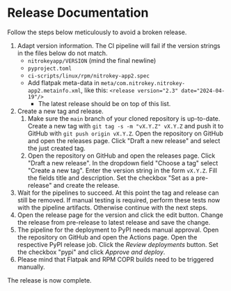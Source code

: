 # Release Documentation

Follow the steps below meticulously to avoid a broken release.

1. Adapt version information.
   The CI pipeline will fail if the version strings in the files below do not match.
   * `nitrokeyapp/VERSION` (mind the final newline)
   * `pyproject.toml` 
   * `ci-scripts/linux/rpm/nitrokey-app2.spec` 
   * Add flatpak meta-data in `meta/com.nitrokey.nitrokey-app2.metainfo.xml`, 
     like this: `<release version="2.3" date="2024-04-19"/>` 
     * The latest release should be on top of this list.
2. Create a new tag and release.
   1. Make sure the `main` branch of your cloned repository is up-to-date.
      Create a new tag with `git tag -s -m "vX.Y.Z" vX.Y.Z` and push it to GitHub with `git push origin vX.Y.Z`.
      Open the repository on GitHub and open the releases page.
      Click "Draft a new release" and select the just created tag.
   2. Open the repository on GitHub and open the releases page.
      Click "Draft a new release".
      In the dropdown field "Choose a tag" select "Create a new tag".
      Enter the version string in the form `vX.Y.Z`.
      Fill the fields title and description.
      Set the checkbox "Set as a pre-release" and create the release.
3. Wait for the pipelines to succeed.
   At this point the tag and release can still be removed.
   If manual testing is required, perform these tests now with the pipeline artifacts.
   Otherwise continue with the next steps.
4. Open the release page for the version and click the edit button.
   Change the release from pre-release to latest release and save the change.
5. The pipeline for the deployment to PyPI needs manual approval.
   Open the repository on GitHub and open the Actions page.
   Open the respective PyPI release job.
   Click the *Review deployments* button.
   Set the checkbox "pypi" and click *Approve and deploy*.
6. Please mind that Flatpak and RPM COPR builds need to be triggered manually.

The release is now complete.
